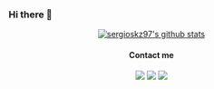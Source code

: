 ### Hi there 👋

<p align="center">
    <a href="https://github.com/sergioskz97"><img src="https://github-readme-stats.vercel.app/api?username=sergioskz97&hide_border=true&show_icons=true" alt="sergioskz97's github stats"></a>
</p>

<h4 align="center"><strong>Contact me</strong></h4>

<p align="center">
    <a href="https://www.linkedin.com/in/sergio-manuel-rodr%C3%ADguez-vega-575baa1b7/"><img src="https://img.shields.io/badge/-Sergio%20Rodr%C3%ADguez-blue?style=flat-square&logo=Linkedin&logoColor=white&link=https://www.linkedin.com/in/sergio-manuel-rodr%C3%ADguez-vega-575baa1b7/"></a>
    <a href="https://twitter.com/sergioSKZ"><img src="https://img.shields.io/badge/-sergioskz-blue?style=flat-square&logo=Twitter&logoColor=white&link=https://twitter.com/sergioSKZ"></a>
    <a href="https://www.instagram.com/sergioskz/"><img src="https://img.shields.io/badge/-sergioskz-blue?style=flat-square&logo=Instagram&logoColor=white&link=https://www.instagram.com/sergioskz/"></a>
</p>